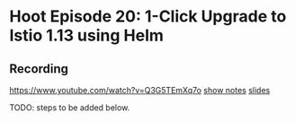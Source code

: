 # Hoot Episode 20: 1-Click Upgrade to Istio 1.13 using Helm
## Recording ##
https://www.youtube.com/watch?v=Q3G5TEmXq7o
[show notes](SHOWNOTES.md)
[slides](1-click-helm-slides.pdf)

TODO: steps to be added below.

